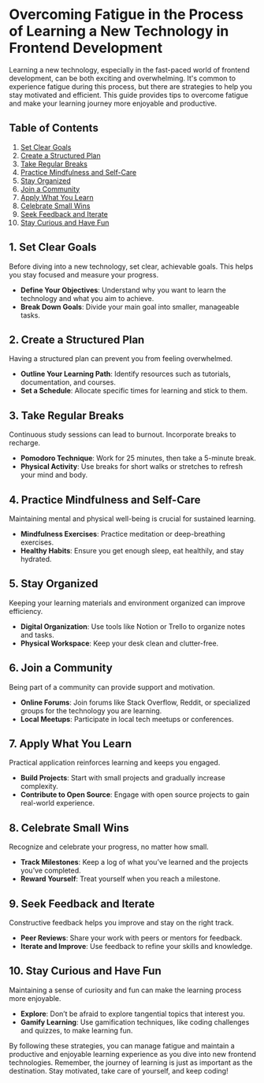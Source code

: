 # Overcoming Fatigue in the Process of Learning a New Technology in Frontend Development

Learning a new technology, especially in the fast-paced world of frontend development, can be both exciting and overwhelming. It's common to experience fatigue during this process, but there are strategies to help you stay motivated and efficient. This guide provides tips to overcome fatigue and make your learning journey more enjoyable and productive.

## Table of Contents

1. [Set Clear Goals](#set-clear-goals)
2. [Create a Structured Plan](#create-a-structured-plan)
3. [Take Regular Breaks](#take-regular-breaks)
4. [Practice Mindfulness and Self-Care](#practice-mindfulness-and-self-care)
5. [Stay Organized](#stay-organized)
6. [Join a Community](#join-a-community)
7. [Apply What You Learn](#apply-what-you-learn)
8. [Celebrate Small Wins](#celebrate-small-wins)
9. [Seek Feedback and Iterate](#seek-feedback-and-iterate)
10. [Stay Curious and Have Fun](#stay-curious-and-have-fun)

## 1. Set Clear Goals

Before diving into a new technology, set clear, achievable goals. This helps you stay focused and measure your progress.

- **Define Your Objectives**: Understand why you want to learn the technology and what you aim to achieve.
- **Break Down Goals**: Divide your main goal into smaller, manageable tasks.

## 2. Create a Structured Plan

Having a structured plan can prevent you from feeling overwhelmed.

- **Outline Your Learning Path**: Identify resources such as tutorials, documentation, and courses.
- **Set a Schedule**: Allocate specific times for learning and stick to them.

## 3. Take Regular Breaks

Continuous study sessions can lead to burnout. Incorporate breaks to recharge.

- **Pomodoro Technique**: Work for 25 minutes, then take a 5-minute break.
- **Physical Activity**: Use breaks for short walks or stretches to refresh your mind and body.

## 4. Practice Mindfulness and Self-Care

Maintaining mental and physical well-being is crucial for sustained learning.

- **Mindfulness Exercises**: Practice meditation or deep-breathing exercises.
- **Healthy Habits**: Ensure you get enough sleep, eat healthily, and stay hydrated.

## 5. Stay Organized

Keeping your learning materials and environment organized can improve efficiency.

- **Digital Organization**: Use tools like Notion or Trello to organize notes and tasks.
- **Physical Workspace**: Keep your desk clean and clutter-free.

## 6. Join a Community

Being part of a community can provide support and motivation.

- **Online Forums**: Join forums like Stack Overflow, Reddit, or specialized groups for the technology you are learning.
- **Local Meetups**: Participate in local tech meetups or conferences.

## 7. Apply What You Learn

Practical application reinforces learning and keeps you engaged.

- **Build Projects**: Start with small projects and gradually increase complexity.
- **Contribute to Open Source**: Engage with open source projects to gain real-world experience.

## 8. Celebrate Small Wins

Recognize and celebrate your progress, no matter how small.

- **Track Milestones**: Keep a log of what you’ve learned and the projects you’ve completed.
- **Reward Yourself**: Treat yourself when you reach a milestone.

## 9. Seek Feedback and Iterate

Constructive feedback helps you improve and stay on the right track.

- **Peer Reviews**: Share your work with peers or mentors for feedback.
- **Iterate and Improve**: Use feedback to refine your skills and knowledge.

## 10. Stay Curious and Have Fun

Maintaining a sense of curiosity and fun can make the learning process more enjoyable.

- **Explore**: Don’t be afraid to explore tangential topics that interest you.
- **Gamify Learning**: Use gamification techniques, like coding challenges and quizzes, to make learning fun.

By following these strategies, you can manage fatigue and maintain a productive and enjoyable learning experience as you dive into new frontend technologies. Remember, the journey of learning is just as important as the destination. Stay motivated, take care of yourself, and keep coding!
